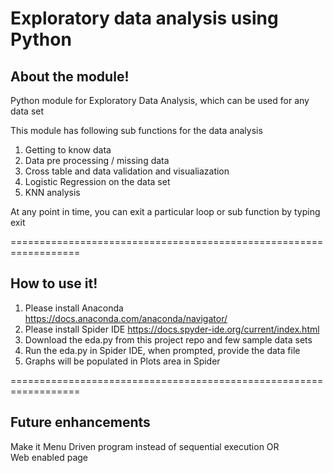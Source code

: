 # Exploratory data analysis using Python

## About the module!

Python module for Exploratory Data Analysis, which can be used for any data set

This module has following sub functions for the data analysis

 1. Getting to know data
 2. Data pre processing / missing data
 3. Cross table and data validation and visualiazation
 4. Logistic Regression on the data set
 5. KNN analysis

At any point in time, you can exit a particular loop or sub function by typing exit

==================================================================

## How to use it!

1) Please install Anaconda https://docs.anaconda.com/anaconda/navigator/
2) Please install Spider IDE https://docs.spyder-ide.org/current/index.html
3) Download the eda.py from this project repo and few sample data sets
4) Run the eda.py in Spider IDE, when prompted, provide the data file
5) Graphs will be populated in Plots area in Spider

==================================================================

## Future enhancements

Make it Menu Driven program instead of sequential execution
 OR  
Web enabled page 

